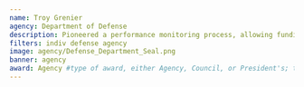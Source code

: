 ```yaml
---
name: Troy Grenier
agency: Department of Defense
description: Pioneered a performance monitoring process, allowing funding organizations to track and report cost in near real-time. Mr. Grenier’s work improved audit reporting and enabled Program Managers to more quickly identify and react to performance issues, resulting in significant cost and schedule delay avoidance. 
filters: indiv defense agency
image: agency/Defense_Department_Seal.png
banner: agency
award: Agency #type of award, either Agency, Council, or President's; this is case sensitive so make sure to match the options listed exactly. This section generates the format of the card
---
```

